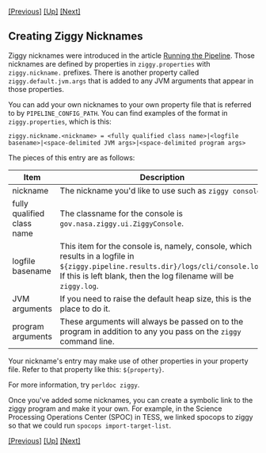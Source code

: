<!-- -*-visual-line-*- -->

[[Previous]](edit-pipeline.md)
[[Up]](dusty-corners.md)
[[Next]](contact-us.md)

## Creating Ziggy Nicknames

Ziggy nicknames were introduced in the article [Running the Pipeline](running-pipeline.md). Those nicknames are defined by properties in `ziggy.properties` with `ziggy.nickname.` prefixes. There is another property called `ziggy.default.jvm.args` that is added to any JVM arguments that appear in those properties.

You can add your own nicknames to your own property file that is referred to by `PIPELINE_CONFIG_PATH`. You can find examples of the format in `ziggy.properties`, which is this:

```
ziggy.nickname.<nickname> = <fully qualified class name>|<logfile basename>|<space-delimited JVM args>|<space-delimited program args>
```

The pieces of this entry are as follows:

| Item | Description |
| ---- | ----------- |
| nickname | The nickname you'd like to use such as `ziggy console`. |
| fully qualified class name | The classname for the console is `gov.nasa.ziggy.ui.ZiggyConsole`. |
| logfile basename | This item for the console is, namely, console, which results in a logfile in `${ziggy.pipeline.results.dir}/logs/cli/console.log`. If this is left blank, then the log filename will be `ziggy.log`. |
| JVM arguments | If you need to raise the default heap size, this is the place to do it. |
| program arguments | These arguments will always be passed on to the program in addition to any you pass on the `ziggy` command line. |

Your nickname's entry may make use of other properties in your property file. Refer to that property like this: `${property}`.

For more information, try `perldoc ziggy`.

Once you've added some nicknames, you can create a symbolic link to the ziggy program and make it your own. For example, in the Science Processing Operations Center (SPOC) in TESS, we linked spocops to ziggy so that we could run `spocops import-target-list`.

[[Previous]](edit-pipeline.md)
[[Up]](dusty-corners.md)
[[Next]](contact-us.md)
